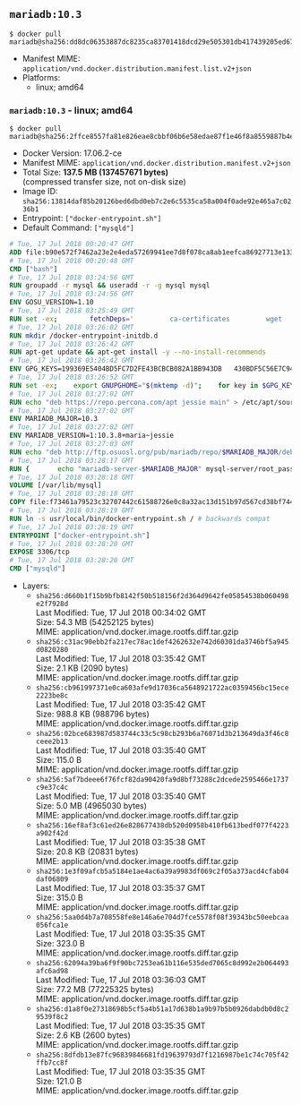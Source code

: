 ## `mariadb:10.3`

```console
$ docker pull mariadb@sha256:dd8dc06353887dc8235ca83701418dcd29e505301db417439205ed67350d61dc
```

-	Manifest MIME: `application/vnd.docker.distribution.manifest.list.v2+json`
-	Platforms:
	-	linux; amd64

### `mariadb:10.3` - linux; amd64

```console
$ docker pull mariadb@sha256:2ffce8557fa81e826eae8cbbf06b6e58edae87f1e46f8a8559887b4e39252b40
```

-	Docker Version: 17.06.2-ce
-	Manifest MIME: `application/vnd.docker.distribution.manifest.v2+json`
-	Total Size: **137.5 MB (137457671 bytes)**  
	(compressed transfer size, not on-disk size)
-	Image ID: `sha256:13814daf85b20126bed6dbd0eb7c2e6c5535ca58a004f0ade92e465a7c0236b1`
-	Entrypoint: `["docker-entrypoint.sh"]`
-	Default Command: `["mysqld"]`

```dockerfile
# Tue, 17 Jul 2018 00:20:47 GMT
ADD file:b90e572f7462a23e2e4eda57269941ee7d8f078ca8ab1eefca86927713e13365 in / 
# Tue, 17 Jul 2018 00:20:48 GMT
CMD ["bash"]
# Tue, 17 Jul 2018 03:24:56 GMT
RUN groupadd -r mysql && useradd -r -g mysql mysql
# Tue, 17 Jul 2018 03:24:56 GMT
ENV GOSU_VERSION=1.10
# Tue, 17 Jul 2018 03:25:49 GMT
RUN set -ex; 		fetchDeps=' 		ca-certificates 		wget 	'; 	apt-get update; 	apt-get install -y --no-install-recommends $fetchDeps; 	rm -rf /var/lib/apt/lists/*; 		dpkgArch="$(dpkg --print-architecture | awk -F- '{ print $NF }')"; 	wget -O /usr/local/bin/gosu "https://github.com/tianon/gosu/releases/download/$GOSU_VERSION/gosu-$dpkgArch"; 	wget -O /usr/local/bin/gosu.asc "https://github.com/tianon/gosu/releases/download/$GOSU_VERSION/gosu-$dpkgArch.asc"; 		export GNUPGHOME="$(mktemp -d)"; 	gpg --keyserver ha.pool.sks-keyservers.net --recv-keys B42F6819007F00F88E364FD4036A9C25BF357DD4; 	gpg --batch --verify /usr/local/bin/gosu.asc /usr/local/bin/gosu; 	rm -r "$GNUPGHOME" /usr/local/bin/gosu.asc; 		chmod +x /usr/local/bin/gosu; 	gosu nobody true; 		apt-get purge -y --auto-remove $fetchDeps
# Tue, 17 Jul 2018 03:26:02 GMT
RUN mkdir /docker-entrypoint-initdb.d
# Tue, 17 Jul 2018 03:26:42 GMT
RUN apt-get update && apt-get install -y --no-install-recommends 		apt-transport-https ca-certificates 		pwgen 	&& rm -rf /var/lib/apt/lists/*
# Tue, 17 Jul 2018 03:26:42 GMT
ENV GPG_KEYS=199369E5404BD5FC7D2FE43BCBCB082A1BB943DB 	430BDF5C56E7C94E848EE60C1C4CBDCDCD2EFD2A 	4D1BB29D63D98E422B2113B19334A25F8507EFA5
# Tue, 17 Jul 2018 03:26:52 GMT
RUN set -ex; 	export GNUPGHOME="$(mktemp -d)"; 	for key in $GPG_KEYS; do 		gpg --keyserver ha.pool.sks-keyservers.net --recv-keys "$key"; 	done; 	gpg --export $GPG_KEYS > /etc/apt/trusted.gpg.d/mariadb.gpg; 	rm -r "$GNUPGHOME"; 	apt-key list
# Tue, 17 Jul 2018 03:27:02 GMT
RUN echo "deb https://repo.percona.com/apt jessie main" > /etc/apt/sources.list.d/percona.list 	&& { 		echo 'Package: *'; 		echo 'Pin: release o=Percona Development Team'; 		echo 'Pin-Priority: 998'; 	} > /etc/apt/preferences.d/percona
# Tue, 17 Jul 2018 03:27:02 GMT
ENV MARIADB_MAJOR=10.3
# Tue, 17 Jul 2018 03:27:02 GMT
ENV MARIADB_VERSION=1:10.3.8+maria~jessie
# Tue, 17 Jul 2018 03:27:03 GMT
RUN echo "deb http://ftp.osuosl.org/pub/mariadb/repo/$MARIADB_MAJOR/debian jessie main" > /etc/apt/sources.list.d/mariadb.list 	&& { 		echo 'Package: *'; 		echo 'Pin: release o=MariaDB'; 		echo 'Pin-Priority: 999'; 	} > /etc/apt/preferences.d/mariadb
# Tue, 17 Jul 2018 03:28:17 GMT
RUN { 		echo "mariadb-server-$MARIADB_MAJOR" mysql-server/root_password password 'unused'; 		echo "mariadb-server-$MARIADB_MAJOR" mysql-server/root_password_again password 'unused'; 	} | debconf-set-selections 	&& apt-get update 	&& apt-get install -y 		"mariadb-server=$MARIADB_VERSION" 		percona-xtrabackup-24 		socat 	&& rm -rf /var/lib/apt/lists/* 	&& sed -ri 's/^user\s/#&/' /etc/mysql/my.cnf /etc/mysql/conf.d/* 	&& rm -rf /var/lib/mysql && mkdir -p /var/lib/mysql /var/run/mysqld 	&& chown -R mysql:mysql /var/lib/mysql /var/run/mysqld 	&& chmod 777 /var/run/mysqld 	&& find /etc/mysql/ -name '*.cnf' -print0 		| xargs -0 grep -lZE '^(bind-address|log)' 		| xargs -rt -0 sed -Ei 's/^(bind-address|log)/#&/' 	&& echo '[mysqld]\nskip-host-cache\nskip-name-resolve' > /etc/mysql/conf.d/docker.cnf
# Tue, 17 Jul 2018 03:28:18 GMT
VOLUME [/var/lib/mysql]
# Tue, 17 Jul 2018 03:28:18 GMT
COPY file:f73461a79523c32707442c61588726e0c8a32ac13d151b97d567cd38bf7443d4 in /usr/local/bin/ 
# Tue, 17 Jul 2018 03:28:19 GMT
RUN ln -s usr/local/bin/docker-entrypoint.sh / # backwards compat
# Tue, 17 Jul 2018 03:28:19 GMT
ENTRYPOINT ["docker-entrypoint.sh"]
# Tue, 17 Jul 2018 03:28:20 GMT
EXPOSE 3306/tcp
# Tue, 17 Jul 2018 03:28:20 GMT
CMD ["mysqld"]
```

-	Layers:
	-	`sha256:d660b1f15b9bfb8142f50b518156f2d364d9642fe05854538b060498e2f7928d`  
		Last Modified: Tue, 17 Jul 2018 00:34:02 GMT  
		Size: 54.3 MB (54252125 bytes)  
		MIME: application/vnd.docker.image.rootfs.diff.tar.gzip
	-	`sha256:c31ac90ebb2fa217ec78ac1def4262632e742d60301da3746bf5a945d0820280`  
		Last Modified: Tue, 17 Jul 2018 03:35:42 GMT  
		Size: 2.1 KB (2090 bytes)  
		MIME: application/vnd.docker.image.rootfs.diff.tar.gzip
	-	`sha256:cb961997371e0ca603afe9d17036ca5648921722ac0359456bc15ece2223be8c`  
		Last Modified: Tue, 17 Jul 2018 03:35:42 GMT  
		Size: 988.8 KB (988796 bytes)  
		MIME: application/vnd.docker.image.rootfs.diff.tar.gzip
	-	`sha256:02bce683987d583744c33c5c98cb293b6a76071d3b213649da3f46c8ceee2b13`  
		Last Modified: Tue, 17 Jul 2018 03:35:40 GMT  
		Size: 115.0 B  
		MIME: application/vnd.docker.image.rootfs.diff.tar.gzip
	-	`sha256:5af7bdeee6f76fcf82da90420fa9d8bf73288c2dcede2595466e1737c9e37c4c`  
		Last Modified: Tue, 17 Jul 2018 03:35:40 GMT  
		Size: 5.0 MB (4965030 bytes)  
		MIME: application/vnd.docker.image.rootfs.diff.tar.gzip
	-	`sha256:16ef8af3c61ed26e828677438db520d0958b410fb613bedf077f4223a902f42d`  
		Last Modified: Tue, 17 Jul 2018 03:35:38 GMT  
		Size: 20.8 KB (20831 bytes)  
		MIME: application/vnd.docker.image.rootfs.diff.tar.gzip
	-	`sha256:1e3f09afcb5a5184e1ae4ac6a39a9983df069c2f05a373acd4cfab04daf06809`  
		Last Modified: Tue, 17 Jul 2018 03:35:37 GMT  
		Size: 315.0 B  
		MIME: application/vnd.docker.image.rootfs.diff.tar.gzip
	-	`sha256:5aa0d4b7a708558fe8e146a6e704d7fce5578f08f39343bc50eebcaa056fca1e`  
		Last Modified: Tue, 17 Jul 2018 03:35:35 GMT  
		Size: 323.0 B  
		MIME: application/vnd.docker.image.rootfs.diff.tar.gzip
	-	`sha256:62094a39ba6f9f90bc7253ea61b116e535ded7065c8d992e2b064493afc6ad98`  
		Last Modified: Tue, 17 Jul 2018 03:36:03 GMT  
		Size: 77.2 MB (77225325 bytes)  
		MIME: application/vnd.docker.image.rootfs.diff.tar.gzip
	-	`sha256:d1a8f0e27318698b5cf5a4b51a17d638b1a9b97b5b0926dabdb0d8c29539f8c2`  
		Last Modified: Tue, 17 Jul 2018 03:35:35 GMT  
		Size: 2.6 KB (2600 bytes)  
		MIME: application/vnd.docker.image.rootfs.diff.tar.gzip
	-	`sha256:8dfdb13e87fc96839846681fd19639793d7f1216987be1c74c705f42ffb7cc8f`  
		Last Modified: Tue, 17 Jul 2018 03:35:35 GMT  
		Size: 121.0 B  
		MIME: application/vnd.docker.image.rootfs.diff.tar.gzip
